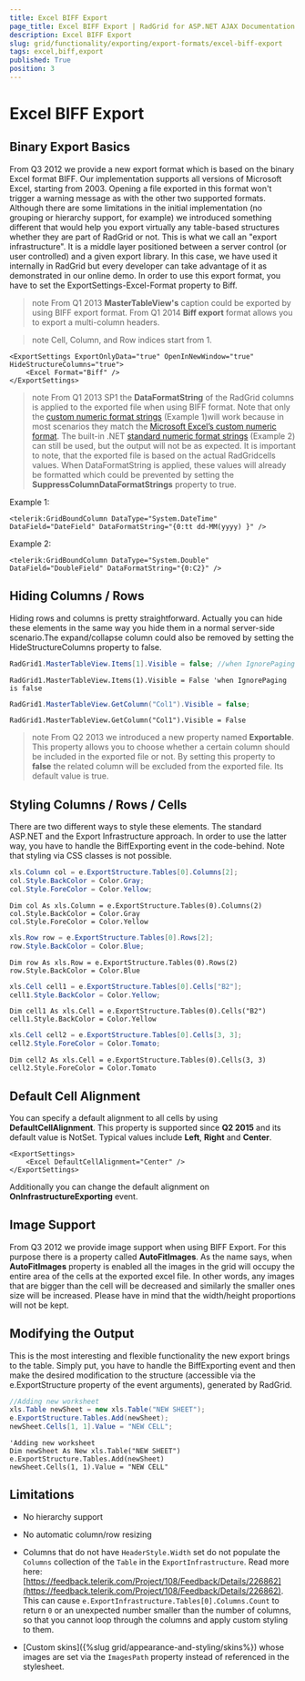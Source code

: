 ```yaml
---
title: Excel BIFF Export
page_title: Excel BIFF Export | RadGrid for ASP.NET AJAX Documentation
description: Excel BIFF Export
slug: grid/functionality/exporting/export-formats/excel-biff-export
tags: excel,biff,export
published: True
position: 3
---
```


# Excel BIFF Export



## Binary Export Basics

From Q3 2012 we provide a new export format which is based on the binary Excel format BIFF. Our implementation supports all versions of Microsoft Excel, starting from 2003. Opening a file exported in this format won't trigger a warning message as with the other two supported formats. Although there are some limitations in the initial implementation (no grouping or hierarchy support, for example) we introduced something different that would help you export virtually any table-based structures whether they are part of RadGrid or not. This is what we call an "export infrastructure". It is a middle layer positioned between a server control (or user controlled) and a given export library. In this case, we have used it internally in RadGrid but every developer can take advantage of it as demonstrated in our online demo. In order to use this export format, you have to set the ExportSettings-Excel-Format property to Biff.

>note From Q1 2013 **MasterTableView's** caption could be exported by using BIFF export format.
>From Q1 2014 **Biff export** format allows you to export a multi-column headers.
>


>note Cell, Column, and Row indices start from 1.
>


````ASP.NET
<ExportSettings ExportOnlyData="true" OpenInNewWindow="true" HideStructureColumns="true">
    <Excel Format="Biff" />
</ExportSettings>
````



>note From Q1 2013 SP1 the **DataFormatString** of the RadGrid columns is applied to the exported file when using BIFF format. Note that only the [custom numeric format strings](http://msdn.microsoft.com/en-us/library/0c899ak8%28v=vs.71%29.aspx) (Example 1)will work because in most scenarios they match the [Microsoft Excel’s custom numeric format](http://office.microsoft.com/en-gb/excel-help/create-a-custom-number-format-HP010342372.aspx). The built-in .NET [standard numeric format strings](http://msdn.microsoft.com/en-us/library/dwhawy9k%28v=vs.71%29.aspx) (Example 2) can still be used, but the output will not be as expected. It is important to note, that the exported file is based on the actual RadGridcells values. When DataFormatString is applied, these values will already be formatted which could be prevented by setting the **SuppressColumnDataFormatStrings** property to true.
>


Example 1:

````ASP.NET
<telerik:GridBoundColumn DataType="System.DateTime" DataField="DateField" DataFormatString="{0:tt dd-MM(yyyy) }" />
````



Example 2:

````ASP.NET
<telerik:GridBoundColumn DataType="System.Double" DataField="DoubleField" DataFormatString="{0:C2}" />
````



## Hiding Columns / Rows

Hiding rows and columns is pretty straightforward. Actually you can hide these elements in the same way you hide them in a normal server-side scenario.The expand/collapse column could also be removed by setting the HideStructureColumns property to false.



````C#
RadGrid1.MasterTableView.Items[1].Visible = false; //when IgnorePaging is false
````
````VB
RadGrid1.MasterTableView.Items(1).Visible = False 'when IgnorePaging is false
````




````C#
RadGrid1.MasterTableView.GetColumn("Col1").Visible = false;
````
````VB
RadGrid1.MasterTableView.GetColumn("Col1").Visible = False
````


>note From Q2 2013 we introduced a new property named **Exportable**. This property allows you to choose whether a certain column should be included in the exported file or not. By setting this property to **false** the related column will be excluded from the exported file. Its default value is true.
>


## Styling Columns / Rows / Cells

There are two different ways to style these elements. The standard ASP.NET and the Export Infrastructure approach. In order to use the latter way, you have to handle the BiffExporting event in the code-behind. Note that styling via CSS classes is not possible.



````C#
xls.Column col = e.ExportStructure.Tables[0].Columns[2];
col.Style.BackColor = Color.Gray;
col.Style.ForeColor = Color.Yellow;
````
````VB
Dim col As xls.Column = e.ExportStructure.Tables(0).Columns(2)
col.Style.BackColor = Color.Gray
col.Style.ForeColor = Color.Yellow
````




````C#
xls.Row row = e.ExportStructure.Tables[0].Rows[2];
row.Style.BackColor = Color.Blue;
````
````VB
Dim row As xls.Row = e.ExportStructure.Tables(0).Rows(2)
row.Style.BackColor = Color.Blue
````




````C#
xls.Cell cell1 = e.ExportStructure.Tables[0].Cells["B2"];
cell1.Style.BackColor = Color.Yellow;
````
````VB
Dim cell1 As xls.Cell = e.ExportStructure.Tables(0).Cells("B2")
cell1.Style.BackColor = Color.Yellow
````




````C#
xls.Cell cell2 = e.ExportStructure.Tables[0].Cells[3, 3];
cell2.Style.ForeColor = Color.Tomato;
````
````VB
Dim cell2 As xls.Cell = e.ExportStructure.Tables(0).Cells(3, 3)
cell2.Style.ForeColor = Color.Tomato
````

## Default Cell Alignment

You can specify a default alignment to all cells by using **DefaultCellAlignment**. This property is supported since **Q2 2015** and its default value is NotSet. Typical values include **Left**, **Right** and **Center**.

````ASP.NET    
<ExportSettings>
    <Excel DefaultCellAlignment="Center" />
</ExportSettings>
````

Additionally you can change the default alignment on **OnInfrastructureExporting** event.

## Image Support

From Q3 2012 we provide image support when using BIFF Export. For this purpose there is a property called **AutoFitImages**. As the name says, when **AutoFitImages** property is enabled all the images in the grid will occupy the entire area of the cells at the exported excel file. In other words, any images that are bigger than the cell will be decreased and similarly the smaller ones size will be increased. Please have in mind that the width/height proportions will not be kept.

## Modifying the Output

This is the most interesting and flexible functionality the new export brings to the table. Simply put, you have to handle the BiffExporting event and then make the desired modification to the structure (accessible via the e.ExportStructure property of the event arguments), generated by RadGrid.



````C#
//Adding new worksheet
xls.Table newSheet = new xls.Table("NEW SHEET");
e.ExportStructure.Tables.Add(newSheet);
newSheet.Cells[1, 1].Value = "NEW CELL";
````
````VB
'Adding new worksheet
Dim newSheet As New xls.Table("NEW SHEET")
e.ExportStructure.Tables.Add(newSheet)
newSheet.Cells(1, 1).Value = "NEW CELL"
````


## Limitations

* No hierarchy support

* No automatic column/row resizing

* Columns that do not have `HeaderStyle.Width` set do not populate the `Columns` collection of the `Table` in the `ExportInfrastructure`. Read more here: [https://feedback.telerik.com/Project/108/Feedback/Details/226862](https://feedback.telerik.com/Project/108/Feedback/Details/226862). This can cause `e.ExportInfrastructure.Tables[0].Columns.Count` to return `0` or an unexpected number smaller than the number of columns, so that you cannot loop through the columns and apply custom styling to them.

* [Custom skins]({%slug grid/appearance-and-styling/skins%}) whose images are set via the `ImagesPath` property instead of referenced in the stylesheet.
